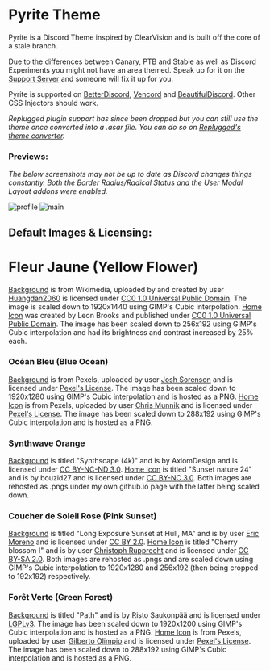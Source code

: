 # Pyrite Theme

Pyrite is a Discord Theme inspired by ClearVision and is built off the core of a stale branch.

Due to the differences between Canary, PTB and Stable as well as Discord Experiments you might not have an area themed. Speak up for it on the [Support Server](https://discord.gg/EeQQTWbTf5) and someone will fix it up for you.

Pyrite is supported on [BetterDiscord](https://betterdiscord.app/), [Vencord](https://vencord.dev/download/) and [BeautifulDiscord](https://github.com/leovoel/BeautifulDiscord). Other CSS Injectors should work.

*Replugged plugin support has since been dropped but you can still use the theme once converted into a .asar file. You can do so on [Replugged's theme converter](https://replugged-org.github.io/theme-converter/).*

### Previews:

*The below screenshots may not be up to date as Discord changes things constantly. Both the Border Radius/Radical Status and the User Modal Layout addons were enabled.*

![profile](https://leafyluigi.github.io/images/pyrite_profile.png "Profile")
![main](https://leafyluigi.github.io/images/pyrite_main_window.png "Main Window")

## Default Images & Licensing:

# Fleur Jaune (Yellow Flower)
[Background](https://en.wikipedia.org/wiki/File:A_piece_of_yellow_rapeseed_flowers_in_former_Xieleqiao_Town_(now_Huitang_Town)_of_Ningxiang_County,_Hunan,_picture4.jpg) is from Wikimedia, uploaded by and created by user [Huangdan2060](https://commons.wikimedia.org/wiki/User:Huangdan2060) is licensed under [CC0 1.0 Universal Public Domain](https://creativecommons.org/publicdomain/zero/1.0/deed.en). The image is scaled down to 1920x1440 using GIMP's Cubic interpolation.
[Home Icon](https://pixnio.com/flora-plants/flowers/frangipani-flower) was created by Leon Brooks and published under [CC0 1.0 Universal Public Domain](https://creativecommons.org/publicdomain/zero/1.0/deed.en). The image has been scaled down to 256x192 using GIMP's Cubic interpolation and had its brightness and contrast increased by 25% each.

### Océan Bleu (Blue Ocean)
[Background](https://www.pexels.com/photo/blue-ocean-with-cloudy-sky-116359/) is from Pexels, uploaded by user [Josh Sorenson](https://www.pexels.com/@joshsorenson) and is licensed under [Pexel's License](https://www.pexels.com/license/). The image has been scaled down to 1920x1280 using GIMP's Cubic interpolation and is hosted as a PNG.
[Home Icon](https://www.pexels.com/photo/aerial-view-photo-of-an-ocean-2604991/) is from Pexels, uploaded by user [Chris Munnik](https://www.pexels.com/@chris-munnik-317515) and is licensed under [Pexel's License](https://www.pexels.com/license/). The image has been scaled down to 288x192 using GIMP's Cubic interpolation and is hosted as a PNG.

### Synthwave Orange
[Background](https://www.deviantart.com/axiomdesign/art/Synthscape-4k-820089811) is titled "Synthscape (4k)" and is by AxiomDesign and is licensed under [CC BY-NC-ND 3.0](https://creativecommons.org/licenses/by-nc-nd/3.0/).
[Home Icon](https://www.deviantart.com/bouzid27/art/Sunset-nature-24-682097453) is titled "Sunset nature 24" and is by bouzid27 and is licensed under [CC BY-NC 3.0](https://creativecommons.org/licenses/by-nc/3.0/). Both images are rehosted as .pngs under my own github.io page with the latter being scaled down.

### Coucher de Soleil Rose (Pink Sunset)
[Background](https://flickr.com/photos/128779402@N06/25364299985) is titled "Long Exposure Sunset at Hull, MA" and is by user [Eric Moreno](https://flickr.com/photos/emotakespictures/) and is licensed under [CC BY 2.0](https://creativecommons.org/licenses/by/2.0/).
[Home Icon](https://www.flickr.com/photos/focx/4488653335/) is titled "Cherry blossom I" and is by user [Christoph Rupprecht](https://www.flickr.com/photos/focx/) and is licensed under [CC BY-SA 2.0](https://creativecommons.org/licenses/by-sa/2.0/). Both images are rehosted as .pngs and are scaled down using GIMP's Cubic interpolation to 1920x1280 and 256x192 (then being cropped to 192x192) respectively.

### Forêt Verte (Green Forest)
[Background](https://invent.kde.org/plasma/plasma-workspace-wallpapers/-/tree/master/Path) is titled "Path" and is by Risto Saukonpää and is licensed under [LGPLv3](https://www.gnu.org/licenses/lgpl-3.0.en.html). The image has been scaled down to 1920x1200 using GIMP's Cubic interpolation and is hosted as a PNG.
[Home Icon](https://www.pexels.com/photo/green-fern-plant-in-close-up-photography-3686307/) is from Pexels, uploaded by user [Gilberto Olimpio](https://www.pexels.com/@golimpio/) and is licensed under [Pexel's License](https://www.pexels.com/license/). The image has been scaled down to 288x192 using GIMP's Cubic interpolation and is hosted as a PNG.